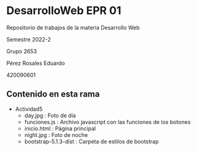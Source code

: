 # DesarrolloWeb EPR 01
Repositorio de trabajos de la materia Desarrollo Web  

Semestre 2022-2  

Grupo 2653

Pérez Rosales Eduardo  

420090601

## Contenido en esta rama

- Actividad5
    * day.jpg : Foto de día
    * funciones.js : Archivo javascript con las funciones de los botones
    * inicio.html : Página principal
    * night.jpg : Foto de noche
    * bootstrap-5.1.3-dist : Carpeta de estilos de bootstrap
